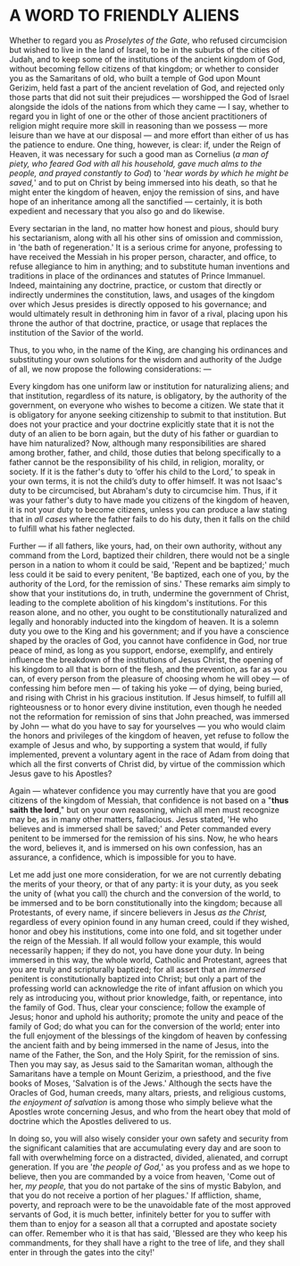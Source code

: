 # A WORD TO FRIENDLY ALIENS

Whether to regard you as *Proselytes of the Gate*, who refused circumcision but wished to live in the land of Israel, to be in the suburbs of the cities of Judah, and to keep some of the institutions of the ancient kingdom of God, without becoming fellow citizens of that kingdom; or whether to consider you as the Samaritans of old, who built a temple of God upon Mount Gerizim, held fast a part of the ancient revelation of God, and rejected only those parts that did not suit their prejudices — worshipped the God of Israel alongside the idols of the nations from which they came — I say, whether to regard you in light of one or the other of those ancient practitioners of religion might require more skill in reasoning than we possess — more leisure than we have at our disposal — and more effort than either of us has the patience to endure. One thing, however, is clear: if, under the Reign of Heaven, it was necessary for such a good man as Cornelius (*a man of piety, who feared God with all his household, gave much alms to the people, and prayed constantly to God*) to '*hear words by which he might be saved,*' and to put on Christ by being immersed into his death, so that he might enter the kingdom of heaven, enjoy the remission of sins, and have hope of an inheritance among all the sanctified — certainly, it is both expedient and necessary that you also go and do likewise.

Every sectarian in the land, no matter how honest and pious, should bury his sectarianism, along with all his other sins of omission and commission, in 'the bath of regeneration.' It is a serious crime for anyone, professing to have received the Messiah in his proper person, character, and office, to refuse allegiance to him in anything; and to substitute human inventions and traditions in place of the ordinances and statutes of Prince Immanuel. Indeed, maintaining any doctrine, practice, or custom that directly or indirectly undermines the constitution, laws, and usages of the kingdom over which Jesus presides is directly opposed to his governance; and would ultimately result in dethroning him in favor of a rival, placing upon his throne the author of that doctrine, practice, or usage that replaces the institution of the Savior of the world.

Thus, to you who, in the name of the King, are changing his ordinances and substituting your own solutions for the wisdom and authority of the Judge of all, we now propose the following considerations: —

Every kingdom has one uniform law or institution for naturalizing aliens; and that institution, regardless of its nature, is obligatory, by the authority of the government, on everyone who wishes to become a citizen. We state that it is obligatory for anyone seeking citizenship to submit to that institution. But does not your practice and your doctrine explicitly state that it is not the duty of an alien to be born again, but the duty of his father or guardian to have him naturalized? Now, although many responsibilities are shared among brother, father, and child, those duties that belong specifically to a father cannot be the responsibility of his child, in religion, morality, or society. If it is the father's duty to ‘offer his child to the Lord,’ to speak in your own terms, it is not the child’s duty to offer himself. It was not Isaac's duty to be circumcised, but Abraham's duty to circumcise him. Thus, if it was your father's duty to have made you citizens of the kingdom of heaven, it is not your duty to become citizens, unless you can produce a law stating that in *all cases* where the father fails to do his duty, then it falls on the child to fulfill what his father neglected.

Further — if all fathers, like yours, had, on their own authority, without any command from the Lord, baptized their children, there would not be a single person in a nation to whom it could be said, 'Repent and be baptized;' much less could it be said to every penitent, 'Be baptized, each one of you, by the authority of the Lord, for the remission of sins.' These remarks aim simply to show that your institutions do, in truth, undermine the government of Christ, leading to the complete abolition of his kingdom's institutions. For this reason alone, and no other, you ought to be constitutionally naturalized and legally and honorably inducted into the kingdom of heaven. It is a solemn duty you owe to the King and his government; and if you have a conscience shaped by the oracles of God, you cannot have confidence in God, nor true peace of mind, as long as you support, endorse, exemplify, and entirely influence the breakdown of the institutions of Jesus Christ, the opening of his kingdom to all that is born of the flesh, and the prevention, as far as you can, of every person from the pleasure of choosing whom he will obey — of confessing him before men — of taking his yoke — of dying, being buried, and rising with Christ in his gracious institution. If Jesus himself, to fulfill all righteousness or to honor every divine institution, even though he needed not the reformation for remission of sins that John preached, was immersed by John — what do you have to say for yourselves — you who would claim the honors and privileges of the kingdom of heaven, yet refuse to follow the example of Jesus and who, by supporting a system that would, if fully implemented, prevent a voluntary agent in the race of Adam from doing that which all the first converts of Christ did, by virtue of the commission which Jesus gave to his Apostles?

Again — whatever confidence you may currently have that you are good citizens of the kingdom of Messiah, that confidence is not based on a "**thus saith the lord**," but on your own reasoning, which all men must recognize may be, as in many other matters, fallacious. Jesus stated, 'He who believes and is immersed shall be saved;' and Peter commanded every penitent to be immersed for the remission of his sins. Now, he who hears the word, believes it, and is immersed on his own confession, has an assurance, a confidence, which is impossible for you to have.

Let me add just one more consideration, for we are not currently debating the merits of your theory, or that of any party: it is your duty, as you seek the unity of (what you call) the church and the conversion of the world, to be immersed and to be born constitutionally into the kingdom; because all Protestants, of every name, if sincere believers in Jesus *as the Christ,* regardless of every opinion found in any human creed, could if they wished, honor and obey his institutions, come into one fold, and sit together under the reign of the Messiah. If all would follow your example, this would necessarily happen; if they do not, you have done your duty. In being immersed in this way, the whole world, Catholic and Protestant, agrees that you are truly and scripturally baptized; for all assert that an *immersed* penitent is constitutionally baptized into Christ; but only a part of the professing world can acknowledge the rite of infant affusion on which you rely as introducing you, without prior knowledge, faith, or repentance, into the family of God. Thus, clear your conscience; follow the example of Jesus; honor and uphold his authority; promote the unity and peace of the family of God; do what you can for the conversion of the world; enter into the full enjoyment of the blessings of the kingdom of heaven by confessing the ancient faith and by being immersed in the name of Jesus, into the name of the Father, the Son, and the Holy Spirit, for the remission of sins. Then you may say, as Jesus said to the Samaritan woman, although the Samaritans have a temple on Mount Gerizim, a priesthood, and the five books of Moses, 'Salvation is of the Jews.' Although the sects have the Oracles of God, human creeds, many altars, priests, and religious customs, *the enjoyment of salvation* is among those who simply believe what the Apostles wrote concerning Jesus, and who from the heart obey that mold of doctrine which the Apostles delivered to us.

In doing so, you will also wisely consider your own safety and security from the significant calamities that are accumulating every day and are soon to fall with overwhelming force on a distracted, divided, alienated, and corrupt generation. If you are '*the people of God,*' as you profess and as we hope to believe, then you are commanded by a voice from heaven, 'Come out of her, *my people,* that you do not partake of the sins of mystic Babylon, and that you do not receive a portion of her plagues.' If affliction, shame, poverty, and reproach were to be the unavoidable fate of the most approved servants of God, it is much better, infinitely better for you to suffer with them than to enjoy for a season all that a corrupted and apostate society can offer. Remember who it is that has said, 'Blessed are they who keep his commandments, for they shall have a right to the tree of life, and they shall enter in through the gates into the city!'